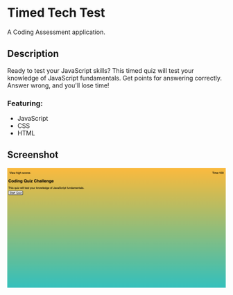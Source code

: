 # Timed Tech Test
A Coding Assessment application.

## Description
Ready to test your JavaScript skills? This timed quiz will test your knowledge of JavaScript fundamentals. Get points for answering correctly. Answer wrong, and you'll lose time!

### Featuring:
- JavaScript
- CSS
- HTML

## Screenshot
![screenshot](assets/images/timed-tech-test.png)